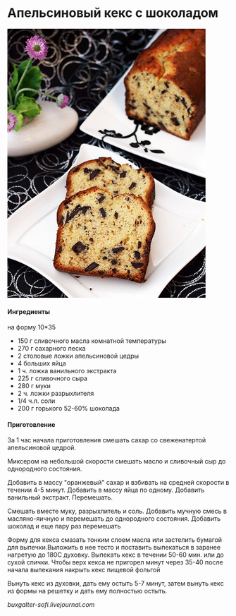 # Апельсиновый кекс с шоколадом

![Апельсиновый кекс с шоколадом](../../pics/img_3143_edited-1.jpg)

#### Ингредиенты

на форму 10\*35

* 150 г сливочного масла комнатной температуры
* 270 г сахарного песка
* 2 столовые ложки апельсиновой цедры
* 4 больших яйца
* 1 ч. ложка ванильного экстракта
* 225 г сливочного сыра
* 280 г муки
* 2 ч. ложки разрыхлителя
* 1/4 ч.л. соли
* 200 г горького 52-60% шоколада

#### Приготовление

За 1 час начала приготовления смешать сахар со свеженатертой апельсиновой цедрой.

Миксером на небольшой скорости смешать масло и сливочный сыр до однородного состояния.

Добавить в массу "оранжевый" сахар и взбивать на средней скорости в течении 4-5 минут. Добавить в массу яйца по одному. Добавить ванильный экстракт. Перемешать.  

Смешать вместе муку, разрыхлитель и соль. Добавить мучную смесь в масляно-яичную и перемешать до однородного состояния. Добавить шоколад и еще пару раз перемешать

Форму для кекса смазать тонким слоем масла или застелить бумагой для выпечки.Выложить в нее тесто и поставить выпекаться в заранее нагретую до 180С духовку. Выпекать кекс в течении 50-60 мин. или до сухой спички. Чтобы верх кекса не пригорел минут через 35-40 после начала выпекания накрыть кекс пищевой фольгой

Вынуть кекс из духовки, дать ему остыть 5-7 минут, затем вынуть кекс из формы на решетку и дать ему полностью остыть.

*buxgalter-sofi.livejournal.com*